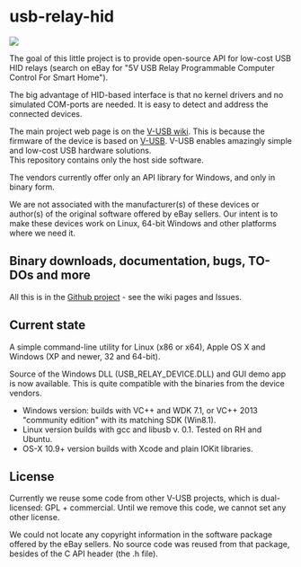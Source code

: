 usb-relay-hid
=============

![](http://vusb.wdfiles.com/local--files/project:driver-less-usb-relays-hid-interface/relay2.jpg)

The goal of this little project is to provide open-source API for low-cost USB HID relays 
(search on eBay for "5V USB Relay Programmable Computer Control For Smart Home").

The big advantage of HID-based interface is that no kernel drivers and no simulated COM-ports are needed. It is easy to detect and address the connected devices.

The main project web page is on the [V-USB wiki](http://vusb.wikidot.com/project:driver-less-usb-relays-hid-interface "driver-less-usb-relays-hid-interface"). This is because the firmware of the device is based on [V-USB](http://www.obdev.at/products/vusb/index.html). V-USB enables amazingly simple and low-cost USB hardware solutions.  
This repository contains only the host side software.

The vendors currently offer only an API library for Windows, and only in binary form.

We are not associated with the manufacturer(s) of these devices or author(s) of the original software offered by eBay sellers.
Our intent is to make these devices work on Linux, 64-bit Windows and other platforms where we need it.


Binary downloads, documentation, bugs, TO-DOs and more
----------------------

All this is in the [Github project](http://git.io/bGcxrQ) - see the wiki pages and Issues. 



Current state
-------------

A simple command-line utility for Linux (x86 or x64), Apple OS X and Windows (XP and newer, 32 and 64-bit).

Source of the Windows DLL (USB_RELAY_DEVICE.DLL) and GUI demo app is now available. This is quite compatible with the binaries from the device vendors.


- Windows version: builds with VC++ and WDK 7.1, or VC++ 2013 "community edition" with its matching SDK (Win8.1).
- Linux version builds with gcc and libusb v. 0.1. Tested on RH and Ubuntu.
- OS-X 10.9+ version builds with Xcode and plain IOKit libraries. 


License
-------

Currently we reuse some code from other V-USB projects, which is dual-licensed: GPL + commercial. Until we remove this code, we cannot set any other license. 

We could not locate any copyright information in the software package offered by the eBay sellers. No source code was reused from that package, besides of the C API header (the .h file).
